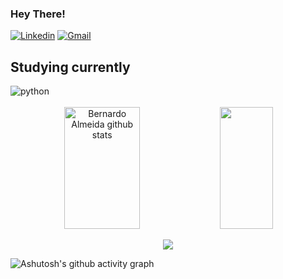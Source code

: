 
### Hey There!

[![Linkedin](https://img.shields.io/badge/LinkedIn-0077B5?style=for-the-badge&logo=linkedin&logoColor=white
)](https://www.linkedin.com/in/bernardo-almeida-446080269/)
[![Gmail](https://img.shields.io/badge/Gmail-D14836?style=for-the-badge&logo=gmail&logoColor=white
)](mailto:bernardogp102@gmail.com)

## Studying currently
<div style="display: inline_block">
  <img align="center" alt="python" src="https://img.shields.io/badge/Python-3776AB?style=for-the-badge&logo=python&logoColor=white" />
</div><br/>

<div align="center">  
  <img width="49%" height="195px" src="https://github-readme-stats.vercel.app/api?username=bernardoalmeiida&show_icons=true&count_private=true&hide_border=true&title_color=ff3e96&icon_color=ffb90f&text_color=bbffff&bg_color=0d1117" alt="Bernardo Almeida github stats" /> 
  <img width="41%" height="195px" src="https://github-readme-stats.vercel.app/api/top-langs/?username=bernardoalmeiida&layout=compact&hide_border=true&title_color=ff1e96&text_color=bbffff&bg_color=0d1117" />
</div>

<p align="center">
  <img src="https://github-profile-trophy.vercel.app/?username=bernardoalmeiida&theme=dracula&row=2&no-bg=true&column=3&margin-w=15&margin-h=15" />
</p>

![Ashutosh's github activity graph](https://github-readme-activity-graph.cyclic.app/graph?username=bernardoalmeiida&bg_color=0d1117&color=fe90ef&line=a852ff&point=f242ff&area=true&hide_border=true)
